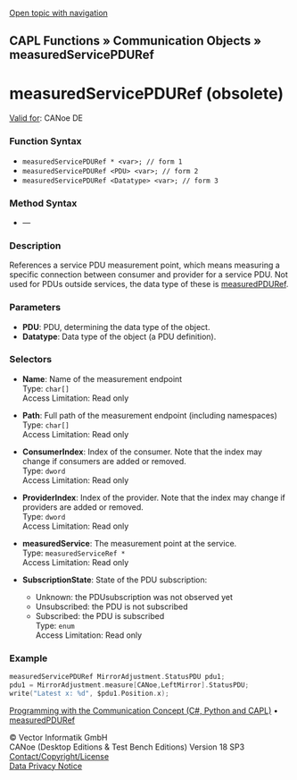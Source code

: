 [Open topic with navigation](../../../../../CANoeDEFamily.htm#Topics/CAPLFunctions/CommunicationObjects/Objects/CAPLfunctionMeasuredServicePDURef.md)

## CAPL Functions » Communication Objects » measuredServicePDURef

# measuredServicePDURef (obsolete)

[Valid for](../../../Shared/FeatureAvailability.md): CANoe DE

### Function Syntax

- `measuredServicePDURef * <var>; // form 1`
- `measuredServicePDURef <PDU> <var>; // form 2`
- `measuredServicePDURef <Datatype> <var>; // form 3`

### Method Syntax

- —

### Description

References a service PDU measurement point, which means measuring a specific connection between consumer and provider for a service PDU. Not used for PDUs outside services, the data type of these is [measuredPDURef](CAPLfunctionMeasuredPDURef.md).

### Parameters

- **PDU**: PDU, determining the data type of the object.
- **Datatype**: Data type of the object (a PDU definition).

### Selectors

- **Name**: Name of the measurement endpoint  
  Type: `char[]`  
  Access Limitation: Read only

- **Path**: Full path of the measurement endpoint (including namespaces)  
  Type: `char[]`  
  Access Limitation: Read only

- **ConsumerIndex**: Index of the consumer. Note that the index may change if consumers are added or removed.  
  Type: `dword`  
  Access Limitation: Read only

- **ProviderIndex**: Index of the provider. Note that the index may change if providers are added or removed.  
  Type: `dword`  
  Access Limitation: Read only

- **measuredService**: The measurement point at the service.  
  Type: `measuredServiceRef *`  
  Access Limitation: Read only

- **SubscriptionState**: State of the PDU subscription:
  - Unknown: the PDUsubscription was not observed yet
  - Unsubscribed: the PDU is not subscribed
  - Subscribed: the PDU is subscribed  
  Type: `enum`  
  Access Limitation: Read only

### Example

```c
measuredServicePDURef MirrorAdjustment.StatusPDU pdu1;
pdu1 = MirrorAdjustment.measure[CANoe,LeftMirror].StatusPDU;
write("Latest x: %d", $pdu1.Position.x);
```

[Programming with the Communication Concept (C#, Python and CAPL)](../../../CANoeCANalyzer/CommunicationConcept/Programming/CCP.md) • [measuredPDURef](CAPLfunctionMeasuredPDURef.md)

© Vector Informatik GmbH  
CANoe (Desktop Editions & Test Bench Editions) Version 18 SP3  
[Contact/Copyright/License](../../../Shared/ContactCopyrightLicense.md)  
[Data Privacy Notice](https://www.vector.com/int/en/company/get-info/privacy-policy/)